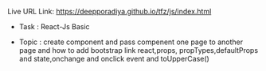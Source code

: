 Live URL Link: https://deepporadiya.github.io/tfz/js/index.html

- Task : React-Js Basic

- Topic : create component and pass compenent one page to another page and how to add bootstrap link react,props, propTypes,defaultProps and state,onchange and onclick event and toUpperCase()